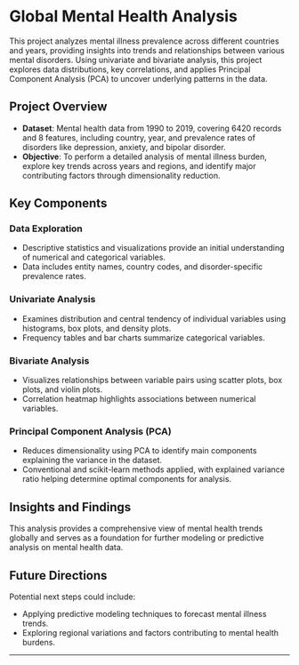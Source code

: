 # Global Mental Health Analysis

This project analyzes mental illness prevalence across different countries and years, providing insights into trends and relationships between various mental disorders. Using univariate and bivariate analysis, this project explores data distributions, key correlations, and applies Principal Component Analysis (PCA) to uncover underlying patterns in the data.

## Project Overview

- **Dataset**: Mental health data from 1990 to 2019, covering 6420 records and 8 features, including country, year, and prevalence rates of disorders like depression, anxiety, and bipolar disorder.
- **Objective**: To perform a detailed analysis of mental illness burden, explore key trends across years and regions, and identify major contributing factors through dimensionality reduction.

## Key Components

### Data Exploration
- Descriptive statistics and visualizations provide an initial understanding of numerical and categorical variables.
- Data includes entity names, country codes, and disorder-specific prevalence rates.

### Univariate Analysis
- Examines distribution and central tendency of individual variables using histograms, box plots, and density plots.
- Frequency tables and bar charts summarize categorical variables.

### Bivariate Analysis
- Visualizes relationships between variable pairs using scatter plots, box plots, and violin plots.
- Correlation heatmap highlights associations between numerical variables.

### Principal Component Analysis (PCA)
- Reduces dimensionality using PCA to identify main components explaining the variance in the dataset.
- Conventional and scikit-learn methods applied, with explained variance ratio helping determine optimal components for analysis.

## Insights and Findings
This analysis provides a comprehensive view of mental health trends globally and serves as a foundation for further modeling or predictive analysis on mental health data.

## Future Directions
Potential next steps could include:
- Applying predictive modeling techniques to forecast mental illness trends.
- Exploring regional variations and factors contributing to mental health burdens.

---
